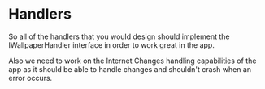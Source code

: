 ﻿# Handlers

So all of the handlers that you would design should implement the 
IWallpaperHandler interface in order to work great in the app. 

Also we need to work on the Internet Changes handling capabilities
of the app as it should be able to handle changes and shouldn't crash
when an error occurs.